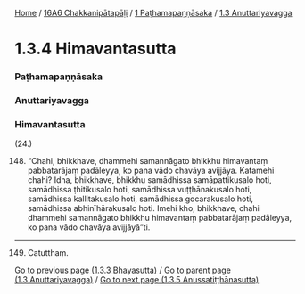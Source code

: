 
[Home](/) / [16A6 Chakkanipātapāḷi](/tipitaka/16A6.md) / [1 Paṭhamapaṇṇāsaka](/tipitaka/16A6/1.md) / [1.3 Anuttariyavagga](/tipitaka/16A6/1/1.3.md)

# 1.3.4 Himavantasutta

### Paṭhamapaṇṇāsaka

### Anuttariyavagga

### Himavantasutta

(24.)

148. “Chahi, bhikkhave, dhammehi samannāgato bhikkhu himavantaṃ pabbatarājaṃ padāleyya, ko pana vādo chavāya avijjāya. Katamehi chahi? Idha, bhikkhave, bhikkhu samādhissa samāpattikusalo hoti, samādhissa ṭhitikusalo hoti, samādhissa vuṭṭhānakusalo hoti, samādhissa kallitakusalo hoti, samādhissa gocarakusalo hoti, samādhissa abhinīhārakusalo hoti. Imehi kho, bhikkhave, chahi dhammehi samannāgato bhikkhu himavantaṃ pabbatarājaṃ padāleyya, ko pana vādo chavāya avijjāyā”ti.

---

149. Catutthaṃ.



[Go to previous page (1.3.3 Bhayasutta)](/tipitaka/16A6/1/1.3/1.3.3.md) / [Go to parent page (1.3 Anuttariyavagga)](/tipitaka/16A6/1/1.3.md) / [Go to next page (1.3.5 Anussatiṭṭhānasutta)](/tipitaka/16A6/1/1.3/1.3.5.md)


